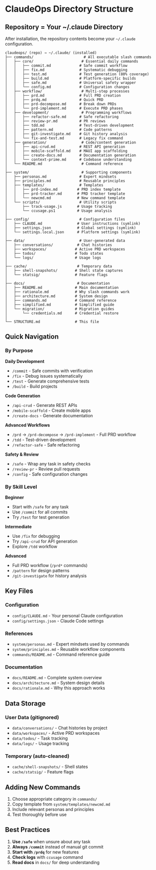 # ClaudeOps Directory Structure

## Repository = Your ~/.claude Directory

After installation, the repository contents become your `~/.claude` configuration.

```
claudeops/ (repo) → ~/.claude/ (installed)
├── commands/                       # All executable slash commands
│   ├── core/                      # Essential daily commands
│   │   ├── commit.md             # Safe commit workflow
│   │   ├── fix.md                # Systematic debugging
│   │   ├── test.md               # Test generation (80% coverage)
│   │   ├── build.md              # Platform-specific builds
│   │   ├── safe.md               # Universal safety wrapper
│   │   └── config.md             # Configuration changes
│   ├── workflow/                  # Multi-step processes
│   │   ├── prd.md                # Full PRD creation
│   │   ├── prdq.md               # Quick PRD
│   │   ├── prd-decompose.md      # Break down PRDs
│   │   └── prd-implement.md      # Execute PRD phases
│   ├── development/               # Programming workflows
│   │   ├── refactor-safe.md      # Safe refactoring
│   │   ├── review-pr.md          # PR reviews
│   │   ├── tdd.md                # Test-driven development
│   │   ├── pattern.md            # Code patterns
│   │   ├── git-investigate.md    # Git history analysis
│   │   └── fix-and-test.md       # Legacy fix command
│   ├── generation/                # Code/content generation
│   │   ├── api-crud.md           # REST API generation
│   │   ├── mobile-scaffold.md    # MAUI app scaffolding
│   │   ├── create-docs.md        # Documentation generation
│   │   └── context-prime.md      # Codebase understanding
│   └── README.md                  # Command reference
│
├── system/                        # Supporting components
│   ├── personas.md               # Expert mindsets
│   ├── principles.md             # Reusable principles
│   ├── templates/                # Templates
│   │   ├── prd-index.md         # PRD index template
│   │   ├── prd-tracker.md       # PRD tracker template
│   │   └── newcmd.md            # New command template
│   └── scripts/                  # Utility scripts
│       ├── track-usage.js       # Usage tracking
│       └── ccusage.ps1          # Usage analysis
│
├── config/                       # Configuration files
│   ├── CLAUDE.md                # User instructions (symlink)
│   ├── settings.json            # Global settings (symlink)
│   └── settings.local.json      # Platform settings (symlink)
│
├── data/                         # User-generated data
│   ├── conversations/           # Chat histories
│   ├── workspaces/             # Active PRD workspaces
│   ├── todos/                  # Todo states
│   └── logs/                   # Usage logs
│
├── cache/                       # Temporary data
│   ├── shell-snapshots/        # Shell state captures
│   └── statsig/                # Feature flags
│
├── docs/                        # Documentation
│   ├── README.md               # Main documentation
│   ├── rationale.md            # Why slash commands work
│   ├── architecture.md         # System design
│   ├── commands.md             # Command reference
│   ├── simplified.md           # Simplified guide
│   └── migration/              # Migration guides
│       └── credentials.md      # Credential restore
│
└── STRUCTURE.md                # This file
```

## Quick Navigation

### By Purpose

**Daily Development**
- `/commit` - Safe commits with verification
- `/fix` - Debug issues systematically
- `/test` - Generate comprehensive tests
- `/build` - Build projects

**Code Generation**
- `/api-crud` - Generate REST APIs
- `/mobile-scaffold` - Create mobile apps
- `/create-docs` - Generate documentation

**Advanced Workflows**
- `/prd` → `/prd-decompose` → `/prd-implement` - Full PRD workflow
- `/tdd` - Test-driven development
- `/refactor-safe` - Safe refactoring

**Safety & Review**
- `/safe` - Wrap any task in safety checks
- `/review-pr` - Review pull requests
- `/config` - Safe configuration changes

### By Skill Level

**Beginner**
- Start with `/safe` for any task
- Use `/commit` for all commits
- Try `/test` for test generation

**Intermediate**
- Use `/fix` for debugging
- Try `/api-crud` for API generation
- Explore `/tdd` workflow

**Advanced**
- Full PRD workflow (`/prd*` commands)
- `/pattern` for design patterns
- `/git-investigate` for history analysis

## Key Files

### Configuration
- `config/CLAUDE.md` - Your personal Claude configuration
- `config/settings.json` - Claude Code settings

### References
- `system/personas.md` - Expert mindsets used by commands
- `system/principles.md` - Reusable workflow components
- `commands/README.md` - Command reference guide

### Documentation
- `docs/README.md` - Complete system overview
- `docs/architecture.md` - System design details
- `docs/rationale.md` - Why this approach works

## Data Storage

### User Data (gitignored)
- `data/conversations/` - Chat histories by project
- `data/workspaces/` - Active PRD workspaces
- `data/todos/` - Task tracking
- `data/logs/` - Usage tracking

### Temporary (auto-cleaned)
- `cache/shell-snapshots/` - Shell states
- `cache/statsig/` - Feature flags

## Adding New Commands

1. Choose appropriate category in `commands/`
2. Copy template from `system/templates/newcmd.md`
3. Include relevant personas and principles
4. Test thoroughly before use

## Best Practices

1. **Use `/safe`** when unsure about any task
2. **Always `/commit`** instead of manual git commit
3. **Start with `/prdq`** for new features
4. **Check logs** with `ccusage` command
5. **Read docs** in `docs/` for deep understanding